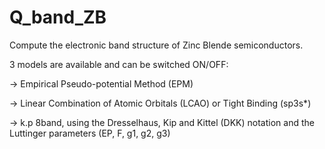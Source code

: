 # Q_band_ZB
Compute the electronic band structure of Zinc Blende semiconductors.

3 models are available and can be switched ON/OFF:

-> Empirical Pseudo-potential Method (EPM)

-> Linear Combination of Atomic Orbitals (LCAO) or Tight Binding (sp3s*)

-> k.p 8band, using the Dresselhaus, Kip and Kittel (DKK) notation and the Luttinger parameters (EP, F, g1, g2, g3)
